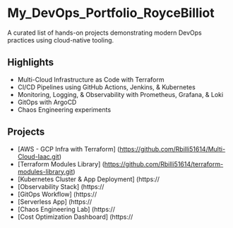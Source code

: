 # My_DevOps_Portfolio_RoyceBilliot

A curated list of hands-on projects demonstrating modern DevOps practices using cloud-native tooling.

## Highlights
- Multi-Cloud Infrastructure as Code with Terraform
- CI/CD Pipelines using GitHub Actions, Jenkins, & Kubernetes
- Monitoring, Logging, & Observability with Prometheus, Grafana, & Loki
- GitOps with ArgoCD
- Chaos Engineering experiments

## Projects
- [AWS - GCP Infra with Terraform] (https://github.com/Rbilli51614/Multi-Cloud-Iaac.git)
- [Terraform Modules Library] (https://github.com/Rbilli51614/terraform-modules-library.git)
- [Kubernetes Cluster & App Deployment] (https://
- [Observability Stack] (https://
- [GitOps Workflow] (https://
- [Serverless App] (https://
- [Chaos Engineering Lab] (https://
- [Cost Optimization Dashboard] (https://
